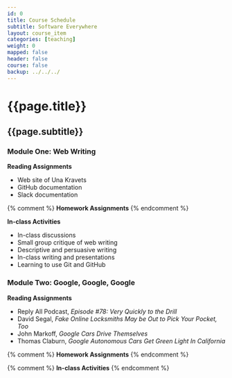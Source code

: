 ```yaml
---
id: 0
title: Course Schedule
subtitle: Software Everywhere
layout: course_item
categories: [teaching]
weight: 0
mapped: false
header: false
course: false
backup: ../../../
---
```


# {{page.title}}

## {{page.subtitle}}

### Module One: Web Writing

**Reading Assignments**

- Web site of Una Kravets
- GitHub documentation
- Slack documentation

{% comment %} **Homework Assignments** {% endcomment %}

**In-class Activities**

- In-class discussions
- Small group critique of web writing
- Descriptive and persuasive writing
- In-class writing and presentations
- Learning to use Git and GitHub

### Module Two: Google, Google, Google

**Reading Assignments**

- Reply All Podcast, <em>Episode #78: Very Quickly to the Drill</em>
- David Segal, <em>Fake Online Locksmiths May be Out to Pick Your Pocket, Too</em>
- John Markoff, <em>Google Cars Drive Themselves</em>
- Thomas Claburn, <em>Google Autonomous Cars Get Green Light In California</em>

{% comment %} **Homework Assignments** {% endcomment %}

{% comment %} **In-class Activities** {% endcomment %}

